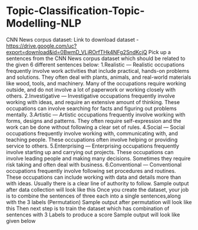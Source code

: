 # Topic-Classification-Topic-Modelling-NLP

CNN News corpus dataset: Link to download dataset -
https://drive.google.com/uc?export=download&id=0BwmD_VLjROrfTHk4NFg2SndKcjQ
Pick up a sentences from the CNN News corpus dataset which should be related to the given 6 different sentences below:
1.Realistic — Realistic occupations frequently involve work activities that include practical, hands-on problems and solutions. They often deal with plants, animals, and real-world materials like wood, tools, and machinery. Many of the occupations require working outside, and do not involve a lot of paperwork or working closely with others.
2.Investigative — Investigative occupations frequently involve working with ideas, and require an extensive amount of thinking. These occupations can involve searching for facts and figuring out problems mentally.
3.Artistic — Artistic occupations frequently involve working with forms, designs and patterns. They often require self-expression and the work can be done without following a clear set of rules.
4.Social — Social occupations frequently involve working with, communicating with, and teaching people. These occupations often involve helping or providing service to others.
5.Enterprising — Enterprising occupations frequently involve starting up and carrying out projects. These occupations can involve leading people and making many decisions. Sometimes they require risk taking and often deal with business.
6.Conventional — Conventional occupations frequently involve following set procedures and routines. These occupations can include working with data and details more than with ideas. Usually there is a clear line of authority to follow.
Sample output after data collection will look like this
Once you create the dataset, your job is to combine the sentences of three each into a single sentences,along with the 3 labels (Permutation)
Sample output after permutation will look like this
Then next step is to train the dataset which has combination of sentences with 3 Labels to produce a score
Sample output will look like given below
